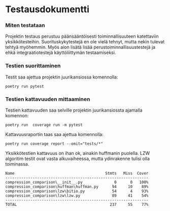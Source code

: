 # Testausdokumentti

### Miten testataan

Projektin testaus perustuu päänsääntöisesti toiminnallisuuteen katettaviin yksikkötesteihin. Suorituskykytestejä en ole vielä tehnyt, mutta nekin tulevat tehtyä myöhemmin. Myös aion lisätä lisää perustoiminnallisuustestejä ja ehkä integraatiotestejä käyttöliittymän testaamiseksi.


### Testien suorittaminen

Testit saa ajettua  projektin juurikansiossa komennolla:

```
poetry run pytest
```

### Testien kattavuuden mittaaminen

Testien kattavuuden saa selville projektin juurikansiossta ajamalla komennon:

```
poetry run  coverage run -m pytest
```

Kattavuusraportin taas saa ajettua komennolla:

```
poetry run coverage report --omit="tests/*"
```

Yksikkötestien kattavuus on ihan ok, ainakin huffmanin puolella. LZW algoritim testit ovat vasta alkuvaiheessa, mutta ydinrakenne tulisi olla toiminassa.

```
Name                                        Stmts   Miss  Cover
---------------------------------------------------------------
compression_comparison\__init__.py              0      0   100%
compression_comparison\huffman\huffman.py      94     10    89%
compression_comparison\lzw\bitio.py            54      4    93%
compression_comparison\lzw\lzw.py              89     41    54%
---------------------------------------------------------------
TOTAL                                         237     55    77%
```